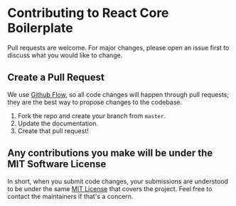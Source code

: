 # Contributing to React Core Boilerplate

Pull requests are welcome. For major changes, please open an issue first to discuss what you would like to change.

## Create a Pull Request

We use [Github Flow](https://guides.github.com/introduction/flow/index.html), so all code changes will happen through pull requests; they are the best way to propose changes to the codebase.

1. Fork the repo and create your branch from `master`.
2. Update the documentation.
3. Create that pull request!

## Any contributions you make will be under the MIT Software License

In short, when you submit code changes, your submissions are understood to be under the same [MIT License](http://choosealicense.com/licenses/mit/) that covers the project. Feel free to contact the maintainers if that's a concern.
